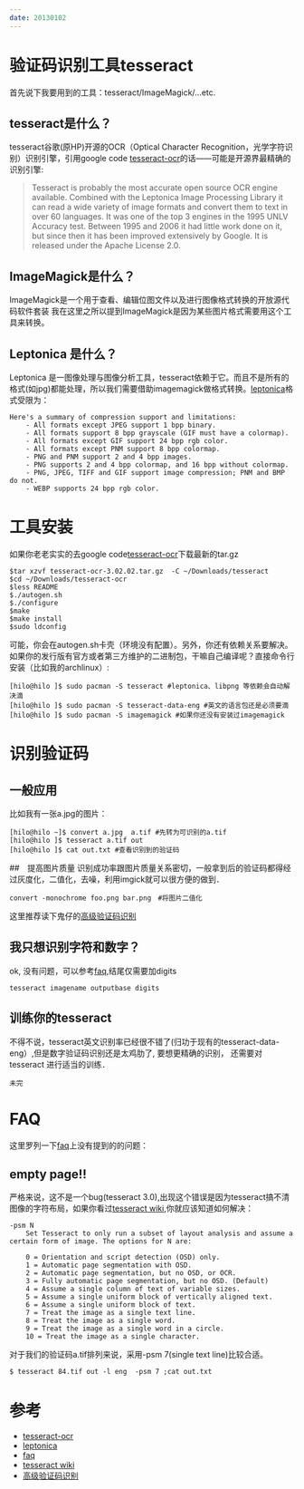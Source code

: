 ```yaml
---
date: 20130102
---
```

# 验证码识别工具tesseract
首先说下我要用到的工具：tesseract/ImageMagick/...etc.

## tesseract是什么？ 
tesseract谷歌(原HP)开源的OCR（Optical Character Recognition，光学字符识别）识别引擎，引用google code [tesseract-ocr]的话——可能是开源界最精确的识别引擎:

>Tesseract is probably the most accurate open source OCR engine available. Combined with the Leptonica Image Processing Library it can read a wide variety of image formats and convert them to text in over 60 languages. It was one of the top 3 engines in the 1995 UNLV Accuracy test. Between 1995 and 2006 it had little work done on it, but since then it has been improved extensively by Google. It is released under the Apache License 2.0.

## ImageMagick是什么？

ImageMagick是一个用于查看、编辑位图文件以及进行图像格式转换的开放源代码软件套装
我在这里之所以提到ImageMagick是因为某些图片格式需要用这个工具来转换。

## Leptonica 是什么？

Leptonica 是一图像处理与图像分析工具，tesseract依赖于它。而且不是所有的格式(如jpg)都能处理，所以我们需要借助imagemagick做格式转换。[leptonica]格式受限为：

	Here's a summary of compression support and limitations:
		- All formats except JPEG support 1 bpp binary.
		- All formats support 8 bpp grayscale (GIF must have a colormap).
		- All formats except GIF support 24 bpp rgb color.
		- All formats except PNM support 8 bpp colormap. 
		- PNG and PNM support 2 and 4 bpp images.
		- PNG supports 2 and 4 bpp colormap, and 16 bpp without colormap.
		- PNG, JPEG, TIFF and GIF support image compression; PNM and BMP do not.
		- WEBP supports 24 bpp rgb color.

# 工具安装
如果你老老实实的去google code[tesseract-ocr]下载最新的tar.gz

	$tar xzvf tesseract-ocr-3.02.02.tar.gz  -C ~/Downloads/tesseract
	$cd ~/Downloads/tesseract-ocr
	$less README
	$./autogen.sh
	$./configure
	$make
	$make install
	$sudo ldconfig

可能，你会在autogen.sh卡壳（环境没有配置）。另外，你还有依赖关系要解决。
如果你的发行版有官方或者第三方维护的二进制包，干嘛自己编译呢？直接命令行安装（比如我的archlinux）:
	
	[hilo@hilo ]$ sudo pacman -S tesseract #leptonica、libpng 等依赖会自动解决滴
	[hilo@hilo ]$ sudo pacman -S tesseract-data-eng #英文的语言包还是必须要滴
	[hilo@hilo ]$ sudo pacman -S imagemagick #如果你还没有安装过imagemagick

# 识别验证码
## 一般应用
比如我有一张a.jpg的图片：

	[hilo@hilo ~]$ convert a.jpg  a.tif #先转为可识别的a.tif
	[hilo@hilo ]$ tesseract a.tif out
	[hilo@hilo ]$ cat out.txt #查看识别到的验证码

##　提高图片质量
识别成功率跟图片质量关系密切，一般拿到后的验证码都得经过灰度化，二值化，去噪，利用imgick就可以很方便的做到．

	convert -monochrome foo.png bar.png　#将图片二值化

这里推荐读下鬼仔的[高级验证码识别]

## 我只想识别字符和数字？
ok, 没有问题，可以参考[faq],结尾仅需要加digits
	
	tesseract imagename outputbase digits

## 训练你的tesseract
不得不说，tesseract英文识别率已经很不错了(归功于现有的tesseract-data-eng）,但是数字验证码识别还是太鸡肋了, 要想更精确的识别， 还需要对tesseract 进行适当的训练．
	
	未完

# FAQ
这里罗列一下[faq]上没有提到的的问题：

## empty page!!
严格来说，这不是一个bug(tesseract 3.0),出现这个错误是因为tesseract搞不清图像的字符布局，如果你看过[tesseract wiki],你就应该知道如何解决：

	-psm N
		Set Tesseract to only run a subset of layout analysis and assume a certain form of image. The options for N are:

		0 = Orientation and script detection (OSD) only.
		1 = Automatic page segmentation with OSD.
		2 = Automatic page segmentation, but no OSD, or OCR.
		3 = Fully automatic page segmentation, but no OSD. (Default)
		4 = Assume a single column of text of variable sizes.
		5 = Assume a single uniform block of vertically aligned text.
		6 = Assume a single uniform block of text.
		7 = Treat the image as a single text line.
		8 = Treat the image as a single word.
		9 = Treat the image as a single word in a circle.
		10 = Treat the image as a single character.

对于我们的验证码a.tif排列来说，采用-psm 7(single text line)比较合适。
	
	$ tesseract 84.tif out -l eng  -psm 7 ;cat out.txt
	
# 参考
- [tesseract-ocr]
- [leptonica]
- [faq]
- [tesseract wiki]
- [高级验证码识别]

[tesseract-ocr]: http://code.google.com/p/tesseract-ocr/ "tesseract"
[leptonica]: http://www.leptonica.com/source/README.html "leptonica readme"
[faq]: http://code.google.com/p/tesseract-ocr/wiki/FAQ#How_do_I_recognize_only_digits "faq"
[tesseract wiki]: http://code.google.com/p/tesseract-ocr/wiki/ReadMe "readme"
[高级验证码识别]: http://huaidan.org/archives/2085.html "ocr-Recognition"
